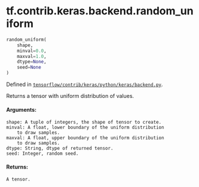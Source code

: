 <div itemscope itemtype="http://developers.google.com/ReferenceObject">
<meta itemprop="name" content="tf.contrib.keras.backend.random_uniform" />
</div>

# tf.contrib.keras.backend.random_uniform

``` python
random_uniform(
    shape,
    minval=0.0,
    maxval=1.0,
    dtype=None,
    seed=None
)
```



Defined in [`tensorflow/contrib/keras/python/keras/backend.py`](https://www.tensorflow.org/code/tensorflow/contrib/keras/python/keras/backend.py).

Returns a tensor with uniform distribution of values.

#### Arguments:

    shape: A tuple of integers, the shape of tensor to create.
    minval: A float, lower boundary of the uniform distribution
        to draw samples.
    maxval: A float, upper boundary of the uniform distribution
        to draw samples.
    dtype: String, dtype of returned tensor.
    seed: Integer, random seed.


#### Returns:

    A tensor.